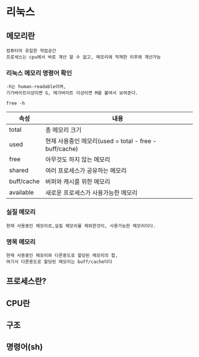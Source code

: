 # 리눅스

## 메모리란
```
컴퓨터의 유일한 작업공간
프로세스는 cpu에서 바로 계산 할 수 없고, 메모리에 적재한 이후에 계산가능
```

### 리눅스 메모리 명령어 확인
```
-h는 human-readable이며,
기가바이트이상이면 G, 메가바이트 이상이면 M을 붙여서 보여준다.
```
```
free -h
```

|속성|내용|
|------|---|
|total|총 메모리 크기
|used|현재 사용중인 메모리(used = total - free - buff/cache)
|free|아무것도 하지 않는 메모리
|shared|여러 프로세스가 공유하는 메모리
|buff/cache|버퍼와 캐시를 위한 메모리
|available|새로운 프로세스가 사용가능한 메모리

### 실질 메모리
```
현재 사용중인 메모리로,실질 메모리를 제외한것이, 사용가능한 메모리이다.
```
### 명목 메모리
```
현재 사용중인 메모리와 다른용도로 할당된 메모리의 합,  
여기서 다른용도로 할당된 메모리는 buff/cache이다
```

## 프로세스란?

## CPU란

### 

## 구조

## 명령어(sh)